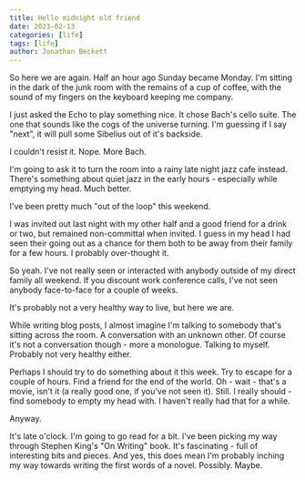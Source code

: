 ```yaml
---
title: Hello midnight old friend
date: 2023-02-13
categories: [life]
tags: [life]
author: Jonathan Beckett
---
```


So here we are again. Half an hour ago Sunday became Monday. I'm sitting in the dark of the junk room with the remains of a cup of coffee, with the sound of my fingers on the keyboard keeping me company.

I just asked the Echo to play something nice. It chose Bach's cello suite. The one that sounds like the cogs of the universe turning. I'm guessing if I say "next", it will pull some Sibelius out of it's backside.

I couldn't resist it. Nope. More Bach.

I'm going to ask it to turn the room into a rainy late night jazz cafe instead. There's something about quiet jazz in the early hours - especially while emptying my head. Much better.

I've been pretty much "out of the loop" this weekend.

I was invited out last night with my other half and a good friend for a drink or two, but remained non-committal when invited. I guess in my head I had seen their going out as a chance for them both to be away from their family for a few hours. I probably over-thought it.

So yeah. I've not really seen or interacted with anybody outside of my direct family all weekend. If you discount work conference calls, I've not seen anybody face-to-face for a couple of weeks.

It's probably not a very healthy way to live, but here we are.

While writing blog posts, I almost imagine I'm talking to somebody that's sitting across the room. A conversation with an unknown other. Of course it's not a conversation though - more a monologue. Talking to myself. Probably not very healthy either.

Perhaps I should try to do something about it this week. Try to escape for a couple of hours. Find a friend for the end of the world. Oh - wait - that's a movie, isn't it (a really good one, if you've not seen it). Still. I really should - find somebody to empty my head with. I haven't really had that for a while.

Anyway.

It's late o'clock. I'm going to go read for a bit. I've been picking my way through Stephen King's "On Writing" book. It's fascinating - full of interesting bits and pieces. And yes, this does mean I'm probably inching my way towards writing the first words of a novel. Possibly. Maybe.